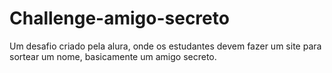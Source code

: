 # Challenge-amigo-secreto
Um desafio criado pela alura, onde os estudantes devem fazer um site para sortear um nome, basicamente um amigo secreto.
